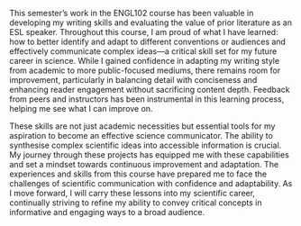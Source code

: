 This semester’s work in the ENGL102 course has been valuable in developing my writing skills and evaluating the value of prior literature as an ESL speaker. 
Throughout this course, I am proud of what I have learned: how to better identify and adapt to different conventions or audiences and effectively communicate complex ideas—a critical skill set for my future career in science.
While I gained confidence in adapting my writing style from academic to more public-focused mediums, there remains room for improvement, particularly in balancing detail with conciseness and enhancing reader engagement without sacrificing content depth. 
Feedback from peers and instructors has been instrumental in this learning process, helping me see what I can improve on.

These skills are not just academic necessities but essential tools for my aspiration to become an effective science communicator. 
The ability to synthesise complex scientific ideas into accessible information is crucial. 
My journey through these projects has equipped me with these capabilities and set a mindset towards continuous improvement and adaptation.
The experiences and skills from this course have prepared me to face the challenges of scientific communication with confidence and adaptability. 
As I move forward, I will carry these lessons into my scientific career, continually striving to refine my ability to convey critical concepts in informative and engaging ways to a broad audience.

